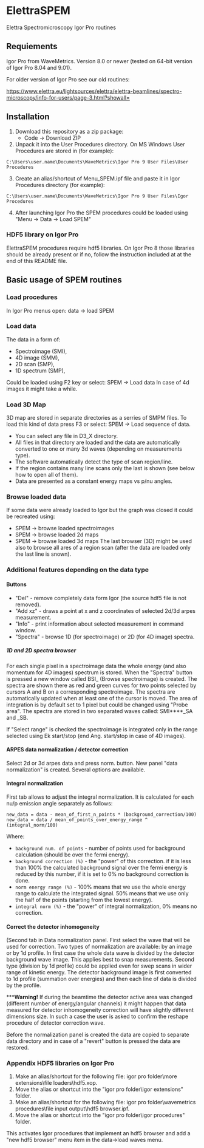 # ElettraSPEM
Elettra Spectromicroscopy Igor Pro routines

## Requiements
Igor Pro from WaveMetrics. Version 8.0 or newer (tested on 64-bit version of Igor Pro 8.04 and 9.01).

For older version of Igor Pro see our old routines: 

https://www.elettra.eu/lightsources/elettra/elettra-beamlines/spectro-microscopy/info-for-users/page-3.html?showall=

## Installation

1. Download this repository as a zip package:
    - Code -> Download ZIP
2. Unpack it into the User Procedures directory.
On MS Windows User Procedures are stored in (for example): 
```
C:\Users\user.name\Documents\WaveMetrics\Igor Pro 9 User Files\User Procedures
```
3. Create an alias/shortcut of Menu_SPEM.ipf file and paste it in Igor Procedures directory (for example):
```
C:\Users\user.name\Documents\WaveMetrics\Igor Pro 9 User Files\Igor Procedures
```
4. After launching Igor Pro the SPEM procedures could be loaded using "Menu -> Data -> Load SPEM"

### HDF5 library on Igor Pro
ElettraSPEM procedures require hdf5 libraries. On Igor Pro 8 those libraries should be already present or if no, follow the instruction included at at the end of this README file.

## Basic usage of SPEM routines

### Load procedures
In Igor Pro menus open: data -> load SPEM

### Load data
The data in a form of:
- Spectroimage (SMI),
- 4D image (SMM),
- 2D scan (SMP),
- 1D spectrum (SMP),

Could be loaded using F2 key or select: SPEM -> Load data
In case of 4d images it might take a while.

### Load 3D Map
3D map are stored in separate directories as a serries of SMPM files. 
To load this kind of data press F3 or select: SPEM -> Load sequence of data.

- You can select any file in D3_X directory.
- All files in that directory are loaded and the data are automatically converted to one or many 3d waves (depending on measurements type).
- The software automatically detect the type of scan region/line.
- If the region contains many line scans only the last is shown (see below how to open all of them).
- Data are presented as a constant energy maps vs p/nu angles.

### Browse loaded data
If some data were already loaded to Igor but the graph was closed it could be recreated using:
- SPEM -> browse loaded spectroimages
- SPEM -> browse loaded 2d maps
- SPEM -> browse loaded 3d maps
The last browser (3D) might be used also to browse all ares of a region scan (after the data are loaded only the last line is snown). 

### Additional features depending on the data type

#### Buttons
- "Del" - remove completely data form Igor (the source hdf5 file is not removed).
- "Add xz" - draws a point at x and z coordinates of selected 2d/3d arpes measurement.
- "Info" - print information about selected measurement in command window.
- "Spectra" - browse 1D (for spectroimage) or 2D (for 4D image) spectra.

##### 1D and 2D spectra browser
For each single pixel in a spectroimage data the whole energy (and also momentum for 4D images) spectrum is stored. When the "Spectra" button is pressed a new window called BSI_ (Browse spectroimage) is created. The spectra are shown there as red and green curves for two points selected by cursors A and B on a corresponding spectroimage. The spectra are automatically updated when at least one of the cursor is moved. The area of integration is by default set to 1 pixel but could be changed using "Probe area". The spectra are stored in two separated waves called: SMI****_SA and _SB.

If "Select range" is checked the spectroimage is integrated only in the range selected using Ek start/stop (end Ang. start/stop in case of 4D images).



#### ARPES data normalization / detector correction
Select 2d or 3d arpes data and press norm. button. New panel "data normalization" is created. Several options are available.

#### Integral normalization
First tab allows to adjust the integral normalization. 
It is calculated for each nu/p emission angle separately as follows:

```
new_data = data - mean_of_first_n_points * (background_correction/100)
new_data = data / mean_of_points_over_energy_range ^ (integral_norm/100)
```
Where:
- `background num. of points` - number of points used for background calculation (should be over the fermi energy).
- `background correction (%)` - the "power" of this correction. if it is less than 100% the calculated background signal over the fermi energy is reduced by this number, if it is set to 0% no background correction is done.
- `norm energy range (%)` - 100% means that we use the whole energy range to calculate the integrated signal. 50% means that we use only the half of the points (starting from the lowest energy). 
- `integral norm (%)` - the "power" of integral normalization, 0% means no correction.


#### Correct the detector inhomogeneity
(Second tab in Data normalization panel.
First select the wave that will be used for correction. Two types of normalization are available: by an image or by 1d profile.
In first case the whole data wave is divided by the detector background wave image. This applies best to snap measurements.
Second type (division by 1d profile) could be applied even for swep scans in wider range of kinetic energy. The detector background image is first converted to 1d profile (summation over energies) and then each line of data is divided by the profile.

*****Warning!**
If during the beamtime the detector active area was changed (different number of energy/angular channels) it might happen that data measured for detector inhomogeneity correction will have slightly different dimensions size. In such a case the user is asked to confirm the reshape procedure of detector correction wave.

Before the normalization panel is created the data are copied to separate data directory and in case of a "revert" button is pressed the data are restored.


### Appendix HDF5 libraries on Igor Pro
1. Make an alias/shortcut for the following file: igor pro folder\more extensions\file loaders\hdf5.xop. 
2. Move the alias or shortcut into the "igor pro folder\igor extensions" folder.
3. Make an alias/shortcut for the following file: igor pro folder\wavemetrics procedures\file input output\hdf5 browser.ipf. 
4. Move the alias or shortcut into the "igor pro folder\igor procedures" folder. 

This activates Igor procedures that implement an hdf5 browser and add a "new hdf5 browser" menu item in the data->load waves menu.

